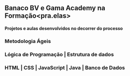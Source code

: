 ## Banaco BV e Gama Academy na Formação<pra.elas>

#### Projetos e aulas desenvolvidos no decorrer do processo

### Metodologia Ágeis
### Lógica de Programação | Estrutura de dados
### HTML | CSS | JavaScript | Java | Banco de Dados
